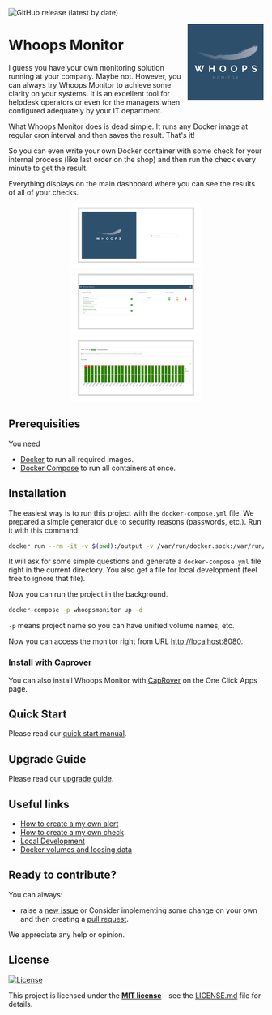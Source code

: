 ![GitHub release (latest by date)](https://img.shields.io/github/v/release/whoopsmonitor/whoopsmonitor)

<img src="/docs/img/logo_1024_1024.png" alt="logo" width="150" height="150" align="right"
 />

# Whoops Monitor

I guess you have your own monitoring solution running at your company. Maybe not. However, you can always try Whoops Monitor to achieve some clarity on your systems. It is an excellent tool for helpdesk operators or even for the managers when configured adequately by your IT department.

What Whoops Monitor does is dead simple. It runs any Docker image at regular cron interval and then saves the result. That's it!

So you can even write your own Docker container with some check for your internal process (like last order on the shop) and then run the check every minute to get the result.

Everything displays on the main dashboard where you can see the results of all of your checks.

<div align="middle">
  <img src="/docs/img/login.png" alt="logo" width="256" height="128" />
  <img src="/docs/img/dashboard.png" alt="logo" width="256" height="128" />
  <img src="/docs/img/check-detail.png" alt="logo" width="256" height="128" />
</div>

## Prerequisities

You need

-   [Docker](https://www.docker.com/) to run all required images.
-   [Docker Compose](https://docs.docker.com/compose/) to run all containers at once.

## Installation

The easiest way is to run this project with the `docker-compose.yml` file. We prepared a simple generator due to security reasons (passwords, etc.). Run it with this command:

```bash
docker run --rm -it -v $(pwd):/output -v /var/run/docker.sock:/var/run/docker.sock ghcr.io/whoopsmonitor/whoopsmonitor/installer:1.0 create
```

It will ask for some simple questions and generate a `docker-compose.yml` file right in the current directory. You also get a file for local development (feel free to ignore that file).

Now you can run the project in the background.

```bash
docker-compose -p whoopsmonitor up -d
```

`-p` means project name so you can have unified volume names, etc.

Now you can access the monitor right from URL <http://localhost:8080>.

### Install with Caprover

You can also install Whoops Monitor with [CapRover](https://caprover.com/) on the One Click Apps page.

## Quick Start

Please read our [quick start manual](/docs/quick-start.md).

## Upgrade Guide

Please read our [upgrade guide](/docs/upgrade-guide.md).

## Useful links

-   [How to create a my own alert](./docs/custom-alert.md)
-   [How to create a my own check](./docs/custom-check.md)
-   [Local Development](/docs/development.md)
-   [Docker volumes and loosing data](/docs/volumes.md)

## Ready to contribute?

You can always:

-   raise a [new issue](https://github.com/whoopsmonitor/whoopsmonitor/issues) or
    Consider implementing some change on your own and then creating a [pull request](https://github.com/whoopsmonitor/whoopsmonitor/pulls).

We appreciate any help or opinion.

## License

[![License](http://img.shields.io/:license-mit-blue.svg?style=flat-square)](http://badges.mit-license.org)

This project is licensed under the **[MIT license](http://opensource.org/licenses/mit-license.php)** - see the [LICENSE.md](/LICENSE.md) file for details.
